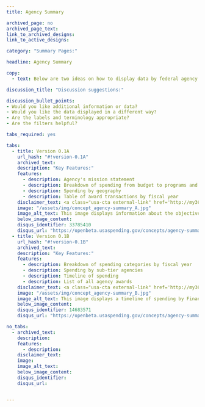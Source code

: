 ```yaml
---
title: Agency Summary

archived_page: no
archived_page_text:
link_to_archived_designs:
link_to_active_designs:

category: "Summary Pages:"

headline: Agency Summary

copy:
  - text: Below are two ideas on how to display data by federal agency. Please take a look and give us your feedback in the discussion section at the bottom of each tab.

discussion_title: "Discussion suggestions:"

discussion_bullet_points:
- Would you like additional information or data? 
- Would you like the data displayed in a different way?
- Are the labels and terminology appropriate?
- Are the filters helpful?

tabs_required: yes

tabs:
  - title: Version 0.1A
    url_hash: "#!version-0.1A"
    archived_text:
    description: "Key Features:"
    features:
      - description: Agency's mission statement
      - description: Breakdown of spending from budget to programs and recipients
      - description: Spending by geography
      - description: Table of award transactions by fiscal year
    disclaimer_text: <a class="usa-cta external-link" href='http://my36m8.axshare.com/agency_summary_-_a.html' target="_blank">View an interactive version of the below image</a>
    image: "/assets/img/concept_agency-summary_A.jpg"
    image_alt_text: This image displays information about the objectives of the agency's mission across the top, along with the url to the agency website, the number of employees, the Washington D.C. address, and contact information. At the far right is the name and contact information for the Senior Agency Office. Below is a Spending Overview for Fiscal Year 2015, including the total budget amount, total spend amount, and spending broken down by Operational, Contracts, Grants, Loans, and Financial Assistance cagegories. In the next row are a horizontal bar chart showing highest funded programs and a map displaying spending by geography. In the next row are a horizontal bar chart displaying the highest awarded recipients and a pie chart showing spending by object class. In the next row is a timeline of agency events, and across the bottom of the page is a table displaying the agency awards by spending type.  To the far left are filters related to the categories. 
    below_image_content:
    disqus_identifier: 33785410
    disqus_url: "https://openbeta.usaspending.gov/concepts/agency-summary#!version-0.1A"
  - title: Version 0.1B
    url_hash: "#!version-0.1B"
    archived_text:
    description: "Key Features:"
    features:
      - description: Breakdown of spending categories by fiscal year
      - description: Spending by sub-tier agencies
      - description: Timeline of spending
      - description: List of all agency awards
    disclaimer_text: <a class="usa-cta external-link" href='http://my36m8.axshare.com/agency_summary_-_b.html' target="_blank">View an interactive version of the below image</a>
    image: "/assets/img/concept_agency-summary_B.jpg"
    image_alt_text: This image displays a timeline of spending by Financial Assistance, Loans, Grants, Contracts, and Operational categories across the top. Below left is a pie chart showing spending by the top sub-tier agencies and to the right is a timeline of all spending. The next row, at left, displays a horizontal bar chart of the highest funded programs; to the right is a horizontal bar chart of the highest awarded recipients. The next row, at left, is a heat map showing the spending geographically; and to the right is a pie chart showing spending by object class. Just below these visualizations is a row of featured stories about the agency. Across the bottom of the page is a table of the agency's transactions by spending type.  At the far left of the page are filters related to each of the categories. 
    below_image_content:
    disqus_identifier: 14683571
    disqus_url: "https://openbeta.usaspending.gov/concepts/agency-summary#!version-0.1B"

no_tabs: 
  - archived_text:
    description:
    features:
      - description:
    disclaimer_text:
    image:
    image_alt_text:
    below_image_content:
    disqus_identifier:
    disqus_url:


---
```

